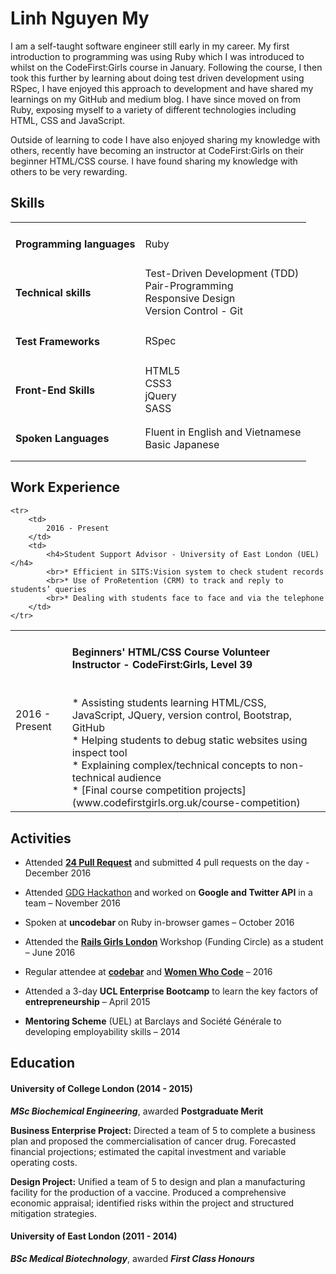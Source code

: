 # Linh Nguyen My

I am a self-taught software engineer still early in my career. My first introduction to programming was using Ruby which I was introduced to whilst on the CodeFirst:Girls course in January. Following the course, I then took this further by learning about doing test driven development using RSpec, I have enjoyed this approach to development and have shared my learnings on my GitHub and medium blog. I have since moved on from Ruby, exposing myself to a variety of different technologies including HTML, CSS and JavaScript.

Outside of learning to code I have also enjoyed sharing my knowledge with others, recently have becoming an instructor at CodeFirst:Girls on their beginner HTML/CSS course. I have found sharing my knowledge with others to be very rewarding.

## Skills

<table>
    <tr>
        <td>
            <h4>Programming languages</h4>
        </td>
        <td>
            Ruby
        </td>
    </tr>
    <tr>
        <td>
            <h4>Technical skills</h4>
        </td>
        <td>
            Test-Driven Development (TDD)
            <br>Pair-Programming
            <br>Responsive Design
            <br>Version Control - Git
        </td>
    </tr>
    <tr>
        <td>
            <h4>Test Frameworks</h4>
        </td>
        <td>
            RSpec
        </td>
    </tr>
    <tr>
        <td>
            <h4>Front-End Skills</h4>
        </td>
        <td>
            HTML5
            <br>CSS3
            <br>jQuery
            <br>SASS
        </td>
    </tr>
    <tr>
        <td>
            <h4>Spoken Languages</h4>
        </td>
        <td>
        Fluent in English and Vietnamese
        <br>Basic Japanese
        </td>
    </tr>
</table>

## Work Experience
<table>
    <tr>
        <td>
            2016 - Present
        </td>
        <td>
            <h4>Beginners' HTML/CSS Course Volunteer Instructor - CodeFirst:Girls, Level 39</h4>
            <br>* Assisting students learning HTML/CSS, JavaScript, JQuery, version control, Bootstrap, GitHub
            <br>* Helping students to debug static websites using inspect tool
            <br>* Explaining complex/technical concepts to non-technical audience
            <br>* [Final course competition projects](www.codefirstgirls.org.uk/course-competition)
        </td>
    </tr>

    <tr>
        <td>
            2016 - Present
        </td>
        <td>
            <h4>Student Support Advisor - University of East London (UEL)</h4>
            <br>* Efficient in SITS:Vision system to check student records
            <br>* Use of ProRetention (CRM) to track and reply to students’ queries
            <br>* Dealing with students face to face and via the telephone
        </td>
    </tr>
</table>

## Activities

* Attended [**24 Pull Request**](https://24pullrequests.com/) and submitted 4 pull requests on the day - December 2016

* Attended [GDG Hackathon](http://www.gdg-london.com/) and worked on **Google and Twitter API** in a team – November 2016

* Spoken at **uncodebar** on Ruby in-browser games – October 2016

* Attended the [**Rails Girls London**](railsgirls.london) Workshop (Funding Circle) as a student – June 2016

* Regular attendee at [**codebar**](codebar.io) and [**Women Who Code**](https://www.womenwhocode.com/) – 2016

* Attended a 3-day **UCL Enterprise Bootcamp** to learn the key factors of **entrepreneurship** – April 2015

* **Mentoring Scheme** (UEL) at Barclays and Société Générale to developing employability skills – 2014

## Education

#### University of College London (2014 - 2015)
***MSc Biochemical Engineering***, awarded **Postgraduate Merit**

**Business Enterprise Project:**
Directed a team of 5 to complete a business plan and proposed the commercialisation of cancer drug. Forecasted financial projections; estimated the capital investment and variable operating costs.

**Design Project:**
Unified a team of 5 to design and plan a manufacturing facility for the production of a vaccine. Produced a comprehensive economic appraisal; identified risks within the project and structured mitigation strategies. 

#### University of East London (2011 - 2014)
***BSc Medical Biotechnology***, awarded ***First Class Honours***

